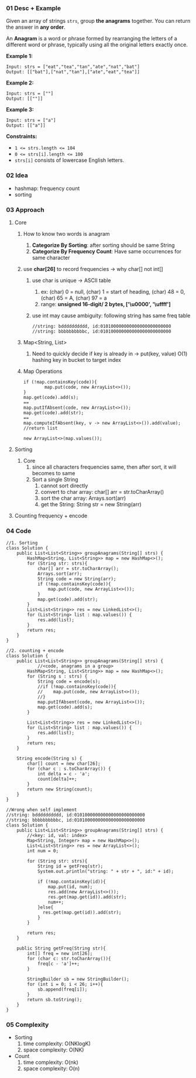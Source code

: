### 01 Desc + Example

Given an array of strings `strs`, group **the anagrams** together. You can return the answer in **any order**.

An **Anagram** is a word or phrase formed by rearranging the letters of a different word or phrase, typically using all the original letters exactly once.

**Example 1:**

```
Input: strs = ["eat","tea","tan","ate","nat","bat"]
Output: [["bat"],["nat","tan"],["ate","eat","tea"]]
```

**Example 2:**

```
Input: strs = [""]
Output: [[""]]
```

**Example 3:**

```
Input: strs = ["a"]
Output: [["a"]]
```

**Constraints:**

-   `1 <= strs.length <= 104`
-   `0 <= strs[i].length <= 100`
-   `strs[i]` consists of lowercase English letters.

### 02 Idea

-   hashmap: frequency count
-   sorting

### 03 Approach
1.  Core

    1.  How to know two words is anagram

        1.  **Categorize By Sorting**: after sorting should be same String
        2.  **Categorize By Frequency Count**: Have same occurrences for same character
    2.  use **char[26]** to record frequencies → why char[] not int[]

        1.  use char is unique → ASCII table

            1.  ex: (char) 0 = null, (char) 1 = start of heading, (char) 48 = 0, (char) 65 = A, (char) 97 = a
            2.  range: **unsigned 16-digit/ 2 bytes, ['\u0000', '\uffff']**
        2.  use int may cause ambiguity: following string has same freq table

            ```
            //string: bdddddddddd, id:010100000000000000000000000
            //string: bbbbbbbbbbc, id:010100000000000000000000000
            ```

    3.  Map<String, List<String>>

        1.  Need to quickly decide if key is already in → put(key, value) O(1) hashing key in bucket to target index
    4.  Map Operations

        ```
        if (!map.containsKey(code)){
        		map.put(code, new ArrayList<>());
        }
        map.get(code).add(s);
        ==
        map.putIfAbsent(code, new ArrayList<>());
        map.get(code).add(str);
        ==
        map.computeIfAbsent(key, v -> new ArrayList<>()).add(value); //return list

        new ArrayList<>(map.values());
        ```

2.  Sorting

    1.  Core
        1.  since all characters frequencies same, then after sort, it will becomes to same
        2.  Sort a single String
            1.  cannot sort directly
            2.  convert to char array: char[] arr = str.toCharArray()
            3.  sort the char array: Arrays.sort(arr)
            4.  get the String: String str = new String(arr)
3.  Counting frequency + encode

### 04 Code

```
//1. Sorting
class Solution {
    public List<List<String>> groupAnagrams(String[] strs) {
        HashMap<String, List<String>> map = new HashMap<>();
        for (String str: strs){
            char[] arr = str.toCharArray();
            Arrays.sort(arr);
            String code = new String(arr);
            if (!map.containsKey(code)){
                map.put(code, new ArrayList<>());
            }
            map.get(code).add(str);
        }
        List<List<String>> res = new LinkedList<>();
        for (List<String> list : map.values()) {
            res.add(list);
        }
        return res;
    }
}

//2. counting + encode
class Solution {
    public List<List<String>> groupAnagrams(String[] strs) {
		    //<code, anagrams in a group>
        HashMap<String, List<String>> map = new HashMap<>();
        for (String s : strs) {
            String code = encode(s);
            //if (!map.containsKey(code)){
            //    map.put(code, new ArrayList<>());
            //}
            map.putIfAbsent(code, new ArrayList<>());
            map.get(code).add(s);
        }

        List<List<String>> res = new LinkedList<>();
        for (List<String> list : map.values()) {
            res.add(list);
        }
        return res;
    }

    String encode(String s) {
        char[] count = new char[26];
        for (char c : s.toCharArray()) {
            int delta = c - 'a';
            count[delta]++;
        }
        return new String(count);
    }
}

//Wrong when self implement
//string: bdddddddddd, id:010100000000000000000000000
//string: bbbbbbbbbbc, id:010100000000000000000000000
class Solution {
    public List<List<String>> groupAnagrams(String[] strs) {
        //<key: id, val: index>
        Map<String, Integer> map = new HashMap<>();
        List<List<String>> res = new ArrayList<>();
        int num = 0;

        for (String str: strs){
            String id = getFreq(str);
            System.out.println("string: " + str + ", id:" + id);

            if (!map.containsKey(id)){
                map.put(id, num);
                res.add(new ArrayList<>());
                res.get(map.get(id)).add(str);
                num++;
            }else{
              res.get(map.get(id)).add(str);
            }
        }

        return res;
    }

    public String getFreq(String str){
        int[] freq = new int[26];
        for (char c: str.toCharArray()){
            freq[c - 'a']++;
        }

        StringBuilder sb = new StringBuilder();
        for (int i = 0; i < 26; i++){
            sb.append(freq[i]);
        }
        return sb.toString();
    }
}
```

### 05 Complexity

-   Sorting
    1.  time complexity: O(NKlogK)
    2.  space complexity: O(NK)
-   Count
    1.  time complexity: O(nk)
    2.  space complexity: O(n)
